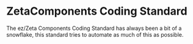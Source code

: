 # ZetaComponents Coding Standard

The ez/Zeta Components Coding Standard has always been a bit of a snowflake,
this standard tries to automate as much of this as possible.
